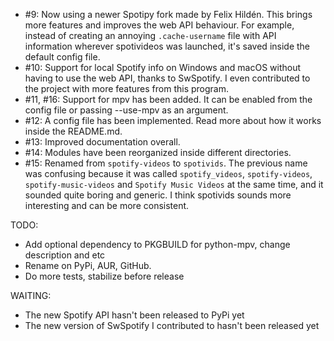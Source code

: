 * #9: Now using a newer Spotipy fork made by Felix Hildén. This brings more features and improves the web API behaviour. For example, instead of creating an annoying `.cache-username` file with API information wherever spotivideos was launched, it's saved inside the default config file.
* #10: Support for local Spotify info on Windows and macOS without having to use the web API, thanks to SwSpotify. I even contributed to the project with more features from this program.
* #11, #16: Support for mpv has been added. It can be enabled from the config file or passing --use-mpv as an argument.
* #12: A config file has been implemented. Read more about how it works inside the README.md.
* #13: Improved documentation overall.
* #14: Modules have been reorganized inside different directories.
* #15: Renamed from `spotify-videos` to `spotivids`. The previous name was confusing because it was called `spotify_videos`, `spotify-videos`, `spotify-music-videos` and `Spotify Music Videos` at the same time, and it sounded quite boring and generic. I think spotivids sounds more interesting and can be more consistent.

TODO:
* Add optional dependency to PKGBUILD for python-mpv, change description and etc
* Rename on PyPi, AUR, GitHub.
* Do more tests, stabilize before release

WAITING:
* The new Spotify API hasn't been released to PyPi yet
* The new version of SwSpotify I contributed to hasn't been released yet
